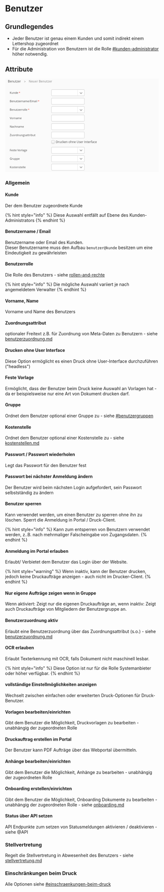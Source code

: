 # Benutzer

## Grundlegendes

* Jeder Benutzer ist genau einem Kunden und somit indirekt einem Lettershop zugeordnet
* Für die Administration von Benutzern ist die Rolle [#kunden-administrator](rollen-and-rechte/administrative-rollen.md#kunden-administrator "mention") höher notwendig.

## Attribute

![Auszug der Ausfüllmaske "Neuer Benutzer"](../.gitbook/assets/grafik.png)

### Allgemein

#### Kunde

Der dem Benutzer zugeordnete Kunde

{% hint style="info" %}
Diese Auswahl entfällt auf Ebene des Kunden-Administrators
{% endhint %}

#### Benutzername / Email

Benutzername oder Email des Kunden.\
Dieser Benutzername muss den Aufbau `benutzer@kunde` besitzen um eine Eindeutigkeit zu gewährleisten

#### Benutzerrolle

Die Rolle des Benutzers - siehe [rollen-and-rechte](rollen-and-rechte/ "mention")

{% hint style="info" %}
Die mögliche Auswahl variiert je nach angemeldetem Verwalter
{% endhint %}

#### Vorname, Name

Vorname und Name des Benutzers&#x20;

#### Zuordnungsattribut

optionaler Freitext z.B. für Zuordnung von Meta-Daten zu Benutzern - siehe [benutzerzuordnung.md](../themen/benutzerzuordnung.md "mention")

#### Drucken ohne User Interface

Diese Option ermöglicht es einen Druck ohne User-Interface durchzuführen ("headless")

#### Feste Vorlage

Ermöglicht, dass der Benutzer beim Druck keine Auswahl an Vorlagen hat - da er beispielsweise nur eine Art von Dokument drucken darf.

#### Gruppe

Ordnet dem Benutzer optional einer Gruppe zu - siehe [#benutzergruppen](gruppen.md#benutzergruppen "mention")

#### Kostenstelle

Ordnet dem Benutzer optional einer Kostenstelle zu - siehe [kostenstellen.md](../administration/kostenstellen.md "mention")

#### Passwort / Passwort wiederholen

Legt das Passwort  für den Benutzer fest

#### Passwort bei nächster Anmeldung ändern

Der Benutzer wird beim nächsten Login aufgefordert, sein Passwort selbstständig zu ändern

#### Benutzer sperren

Kann verwendet werden, um einen Benutzer zu sperren ohne ihn zu löschen. Sperrt die Anmeldung in Portal / Druck-Client.

{% hint style="info" %}
Kann zum entsperren von Benutzern verwendet werden, z..B. nach mehrmaliger Falscheingabe von Zugangsdaten.
{% endhint %}

#### Anmeldung im Portal erlauben

Erlaubt/ Verbietet dem Benutzer das Login über der Website.&#x20;

{% hint style="warning" %}
Wenn inaktiv, kann der Benutzer drucken, jedoch keine Druckaufträge anzeigen  - auch nicht im Drucker-Client.
{% endhint %}

#### Nur eigene Aufträge zeigen wenn in Gruppe

Wenn aktiviert: Zeigt nur die eigenen Druckaufträge an, wenn inaktiv: Zeigt auch Druckaufträge von Mitgliedern der Benutzergruppe an.

#### Benutzerzuordnung aktiv

Erlaubt eine Benutzerzuordnung über das Zuordnungsattribut (s.o.) - siehe [benutzerzuordnung.md](../themen/benutzerzuordnung.md "mention")

#### OCR erlauben

Erlaubt Texterkennung mit OCR, falls Dokument nicht maschinell lesbar.

{% hint style="info" %}
Diese Option ist nur für die Rolle Systemanbieter oder höher verfügbar.
{% endhint %}

#### vollständige Einstellmöglichkeiten anzeigen

Wechselt zwischen einfachen oder erweiterten Druck-Optionen für Druck-Benutzer.&#x20;

#### Vorlagen bearbeiten/einrichten

Gibt dem Benutzer die Möglichkeit, Druckvorlagen zu bearbeiten - unabhängig der zugeordneten Rolle

#### Druckauftrag erstellen im Portal

Der Benutzer kann PDF Aufträge über das Webportal übermitteln.

#### Anhänge bearbeiten/einrichten

Gibt dem Benutzer die Möglichkeit, Anhänge zu bearbeiten - unabhängig der zugeordneten Rolle

#### Onboarding erstellen/einrichten

Gibt dem Benutzer die Möglichkeit, Onboarding Dokumente zu bearbeiten - unabhängig der zugeordneten Rolle - siehe [onboarding.md](../fortgeschrittene-themen/onboarding.md "mention")

#### Status über API setzen

API Endpunkte zum setzen von Statusmeldungen aktivieren / deaktivieren - siehe @API

### Stellvertretung

Regelt die Stellvertretung in Abwesenheit des Benutzers - siehe [stellvertretung.md](stellvertretung.md "mention")

### Einschränkungen beim Druck

Alle Optionen siehe [#einschraenkungen-beim-druck](rollen-and-rechte/druckbenutzer.md#einschraenkungen-beim-druck "mention")

